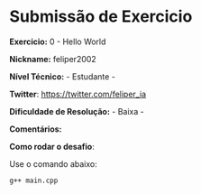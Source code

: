 # Submissão de Exercicio

**Exercicio:** 0 - Hello World

**Nickname:** feliper2002

**Nível Técnico:** - Estudante -

**Twitter**: https://twitter.com/feliper_ia

**Dificuldade de Resolução:** - Baixa -

**Comentários:** 

**Como rodar o desafio**: 

Use o comando abaixo: 
```bash
g++ main.cpp
```